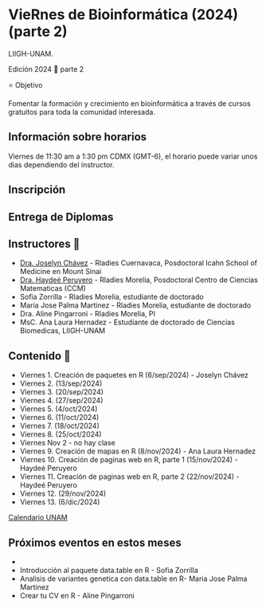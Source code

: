 # VieRnes de Bioinformática (2024) (parte 2)

LIIGH-UNAM.

Edición 2024 💜 parte 2

⭐ Objetivo

Fomentar la formación y crecimiento en bioinformática a través de cursos gratuitos para toda la comunidad interesada.

## Información sobre horarios
Viernes de 11:30 am a 1:30 pm CDMX (GMT-6), el horario puede variar unos dias dependiendo del instructor.


## Inscripción

## Entrega de Diplomas

## Instructores 👾

- [Dra. Joselyn Chávez](https://rladiesmx.netlify.app/author/joselyn-chavez/) - Rladies Cuernavaca, Posdoctoral Icahn School of Medicine en Mount Sinai
- [Dra. Haydeé Peruyero](https://haydeeperuyero.github.io/) - Rladies Morelia, Posdoctoral Centro de Ciencias Matematicas (CCM)
- Sofia Zorrilla - Rladies Morelia, estudiante de doctorado
- Maria Jose Palma Martinez - Rladies Morelia, estudiante de doctorado
- Dra. Aline Pingarroni - Rladies Morelia, PI
- MsC. Ana Laura Hernadez - Estudiante de doctorado de Ciencias Biomedicas, LIIGH-UNAM

## Contenido 📌

- Viernes 1. Creación de paquetes en R (6/sep/2024) - Joselyn Chávez
- Viernes 2. (13/sep/2024)
- Viernes 3. (20/sep/2024)
- Viernes 4. (27/sep/2024)
- Viernes 5. (4/oct/2024)
- Viernes 6. (11/oct/2024)
- Viernes 7. (18/oct/2024)
- Viernes 8. (25/oct/2024)
- Viernes Nov 2 - no hay clase
- Viernes 9. Creación de mapas en R (8/nov/2024) - Ana Laura Hernadez
- Viernes 10. Creación de paginas web en R, parte 1 (15/nov/2024) - Haydeé Peruyero
- Viernes 11. Creación de paginas web en R, parte 2 (22/nov/2024) - Haydeé Peruyero
- Viernes 12. (29/nov/2024)
- Viernes 13. (6/dic/2024)

[Calendario UNAM](https://www.dgae-siae.unam.mx/actividades/calendarios/2025-semestral.pdf)

## Próximos eventos en estos meses

- 
- Introducción al paquete data.table en R - Sofia Zorrilla
- Analisis de variantes genetica con data.table en R- Maria Jose Palma Martinez
- Crear tu CV en R - Aline Pingarroni
